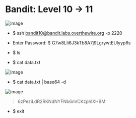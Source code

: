 # Bandit: Level 10 -> 11

![image](https://github.com/zkbyqd/Write-ups/assets/90260119/f83f3e6d-a59a-4612-9e1c-a07273ffa119)

- $ ssh bandit10@bandit.labs.overthewire.org -p 2220
  
- Enter Password: $ G7w8LIi6J3kTb8A7j9LgrywtEUlyyp6s

- $ ls

- $ cat data.txt

![image](https://github.com/zkbyqd/Write-ups/assets/90260119/39a51196-ade7-4d90-8496-c8c2375e02ef)

- $ cat data.txt | base64 -d

![image](https://github.com/zkbyqd/Write-ups/assets/90260119/c77c5f7b-72b3-4aba-bbdc-41e3c0f18416)

> 6zPeziLdR2RKNdNYFNb6nVCKzphlXHBM

- $ exit
